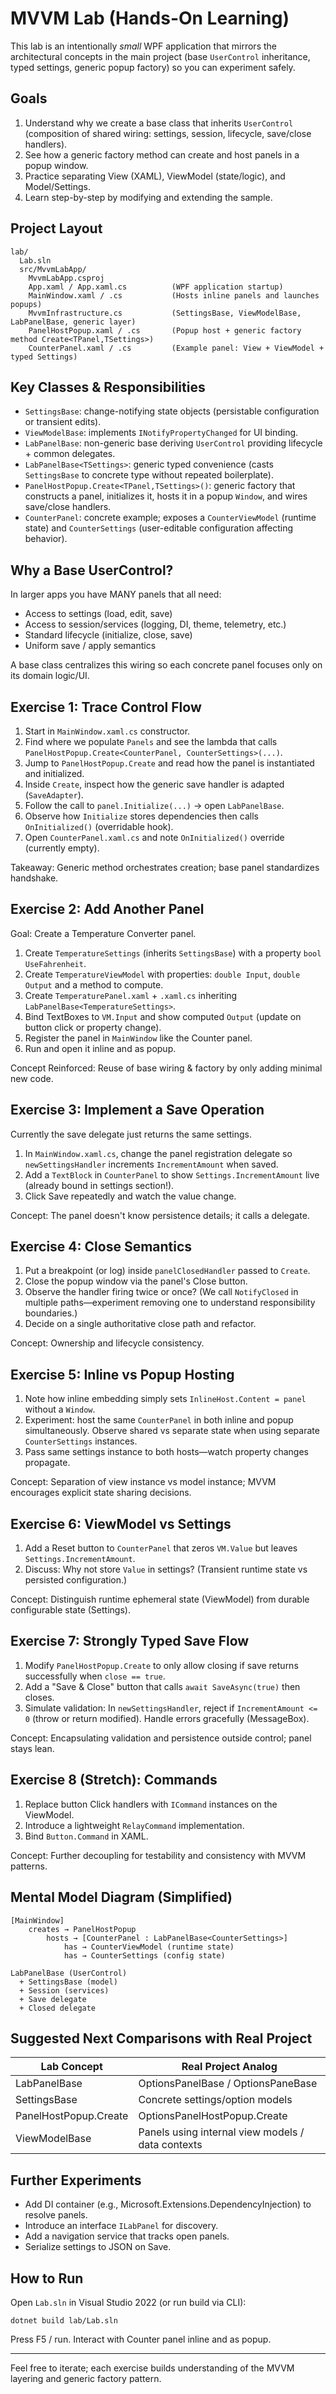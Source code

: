# MVVM Lab (Hands-On Learning)

This lab is an intentionally *small* WPF application that mirrors the architectural concepts in the main project (base `UserControl` inheritance, typed settings, generic popup factory) so you can experiment safely.

## Goals
1. Understand why we create a base class that inherits `UserControl` (composition of shared wiring: settings, session, lifecycle, save/close handlers).
2. See how a generic factory method can create and host panels in a popup window.
3. Practice separating View (XAML), ViewModel (state/logic), and Model/Settings.
4. Learn step-by-step by modifying and extending the sample.

## Project Layout
```
lab/
  Lab.sln
  src/MvvmLabApp/
    MvvmLabApp.csproj
    App.xaml / App.xaml.cs          (WPF application startup)
    MainWindow.xaml / .cs           (Hosts inline panels and launches popups)
    MvvmInfrastructure.cs           (SettingsBase, ViewModelBase, LabPanelBase, generic layer)
    PanelHostPopup.xaml / .cs       (Popup host + generic factory method Create<TPanel,TSettings>)
    CounterPanel.xaml / .cs         (Example panel: View + ViewModel + typed Settings)
```

## Key Classes & Responsibilities
- `SettingsBase`: change-notifying state objects (persistable configuration or transient edits).
- `ViewModelBase`: implements `INotifyPropertyChanged` for UI binding.
- `LabPanelBase`: non-generic base deriving `UserControl` providing lifecycle + common delegates.
- `LabPanelBase<TSettings>`: generic typed convenience (casts `SettingsBase` to concrete type without repeated boilerplate).
- `PanelHostPopup.Create<TPanel,TSettings>()`: generic factory that constructs a panel, initializes it, hosts it in a popup `Window`, and wires save/close handlers.
- `CounterPanel`: concrete example; exposes a `CounterViewModel` (runtime state) and `CounterSettings` (user-editable configuration affecting behavior).

## Why a Base UserControl?
In larger apps you have MANY panels that all need:
- Access to settings (load, edit, save)
- Access to session/services (logging, DI, theme, telemetry, etc.)
- Standard lifecycle (initialize, close, save)
- Uniform save / apply semantics

A base class centralizes this wiring so each concrete panel focuses only on its domain logic/UI.

## Exercise 1: Trace Control Flow
1. Start in `MainWindow.xaml.cs` constructor.
2. Find where we populate `Panels` and see the lambda that calls `PanelHostPopup.Create<CounterPanel, CounterSettings>(...)`.
3. Jump to `PanelHostPopup.Create` and read how the panel is instantiated and initialized.
4. Inside `Create`, inspect how the generic save handler is adapted (`SaveAdapter`).
5. Follow the call to `panel.Initialize(...)` → open `LabPanelBase`.
6. Observe how `Initialize` stores dependencies then calls `OnInitialized()` (overridable hook).
7. Open `CounterPanel.xaml.cs` and note `OnInitialized()` override (currently empty).

Takeaway: Generic method orchestrates creation; base panel standardizes handshake.

## Exercise 2: Add Another Panel
Goal: Create a Temperature Converter panel.
1. Create `TemperatureSettings` (inherits `SettingsBase`) with a property `bool UseFahrenheit`.
2. Create `TemperatureViewModel` with properties: `double Input`, `double Output` and a method to compute.
3. Create `TemperaturePanel.xaml` + `.xaml.cs` inheriting `LabPanelBase<TemperatureSettings>`.
4. Bind TextBoxes to `VM.Input` and show computed `Output` (update on button click or property change).
5. Register the panel in `MainWindow` like the Counter panel.
6. Run and open it inline and as popup.

Concept Reinforced: Reuse of base wiring & factory by only adding minimal new code.

## Exercise 3: Implement a Save Operation
Currently the save delegate just returns the same settings.
1. In `MainWindow.xaml.cs`, change the panel registration delegate so `newSettingsHandler` increments `IncrementAmount` when saved.
2. Add a `TextBlock` in `CounterPanel` to show `Settings.IncrementAmount` live (already bound in settings section!).
3. Click Save repeatedly and watch the value change.

Concept: The panel doesn't know persistence details; it calls a delegate.

## Exercise 4: Close Semantics
1. Put a breakpoint (or log) inside `panelClosedHandler` passed to `Create`.
2. Close the popup window via the panel's Close button.
3. Observe the handler firing twice or once? (We call `NotifyClosed` in multiple paths—experiment removing one to understand responsibility boundaries.)
4. Decide on a single authoritative close path and refactor.

Concept: Ownership and lifecycle consistency.

## Exercise 5: Inline vs Popup Hosting
1. Note how inline embedding simply sets `InlineHost.Content = panel` without a `Window`.
2. Experiment: host the same `CounterPanel` in both inline and popup simultaneously. Observe shared vs separate state when using separate `CounterSettings` instances.
3. Pass same settings instance to both hosts—watch property changes propagate.

Concept: Separation of view instance vs model instance; MVVM encourages explicit state sharing decisions.

## Exercise 6: ViewModel vs Settings
1. Add a Reset button to `CounterPanel` that zeros `VM.Value` but leaves `Settings.IncrementAmount`.
2. Discuss: Why not store `Value` in settings? (Transient runtime state vs persisted configuration.)

Concept: Distinguish runtime ephemeral state (ViewModel) from durable configurable state (Settings).

## Exercise 7: Strongly Typed Save Flow
1. Modify `PanelHostPopup.Create` to only allow closing if save returns successfully when `close == true`.
2. Add a "Save & Close" button that calls `await SaveAsync(true)` then closes.
3. Simulate validation: In `newSettingsHandler`, reject if `IncrementAmount <= 0` (throw or return modified). Handle errors gracefully (MessageBox).

Concept: Encapsulating validation and persistence outside control; panel stays lean.

## Exercise 8 (Stretch): Commands
1. Replace button Click handlers with `ICommand` instances on the ViewModel.
2. Introduce a lightweight `RelayCommand` implementation.
3. Bind `Button.Command` in XAML.

Concept: Further decoupling for testability and consistency with MVVM patterns.

## Mental Model Diagram (Simplified)
```
[MainWindow]
    creates → PanelHostPopup
        hosts → [CounterPanel : LabPanelBase<CounterSettings>]
            has → CounterViewModel (runtime state)
            has → CounterSettings (config state)

LabPanelBase (UserControl)
  + SettingsBase (model)
  + Session (services)
  + Save delegate
  + Closed delegate
```

## Suggested Next Comparisons with Real Project
| Lab Concept | Real Project Analog |
|-------------|---------------------|
| LabPanelBase | OptionsPanelBase / OptionsPaneBase |
| SettingsBase | Concrete settings/option models |
| PanelHostPopup.Create | OptionsPanelHostPopup.Create | 
| ViewModelBase | Panels using internal view models / data contexts |

## Further Experiments
- Add DI container (e.g., Microsoft.Extensions.DependencyInjection) to resolve panels.
- Introduce an interface `ILabPanel` for discovery.
- Add a navigation service that tracks open panels.
- Serialize settings to JSON on Save.

## How to Run
Open `Lab.sln` in Visual Studio 2022 (or run build via CLI):
```
dotnet build lab/Lab.sln
```
Press F5 / run. Interact with Counter panel inline and as popup.

---
Feel free to iterate; each exercise builds understanding of the MVVM layering and generic factory pattern.
